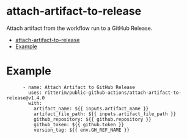 # attach-artifact-to-release

Attach artifact from the workflow run to a GitHub Release.

- [attach-artifact-to-release](#attach-artifact-to-release)
- [Example](#example)

# Example

```
      - name: Attach Artifact to GitHub Release
        uses: ritterim/public-github-actions/attach-artifact-to-release@v1.4.0
        with:
          artifact_name: ${{ inputs.artifact_name }}
          artifact_file_path: ${{ inputs.artifact_file_path }}
          github_repository: ${{ github.repository }}
          github_token: ${{ github.token }}
          version_tag: ${{ env.GH_REF_NAME }}
```
